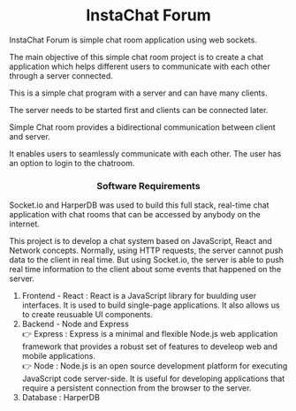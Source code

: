 <h1 align="center">InstaChat Forum</h1>
<p align="left">
</p>

InstaChat Forum is simple chat room application using web sockets.

The main objective of this simple chat room project is to create a chat application which helps different users to communicate with each other through a server connected.

This is a simple chat program with a server and can have many clients.

The server needs to be started first and clients can be connected later.

Simple Chat room provides a bidirectional communication between client and server. 

It enables users to seamlessly communicate with each other. The user has an option to login to the chatroom.

<h3 align="center">Software Requirements</h3>
<p align="left">
</p>

Socket.io and HarperDB was used to build this full stack, real-time chat application with chat rooms that can be accessed by anybody on the internet.

This project is to develop a chat system based on JavaScript, React and Network concepts.
Normally, using HTTP requests, the server cannot push data to the client in real time. But using Socket.io, the server is able to push real time information to the client about some events that happened on the server.

1) Frontend - React : React is a JavaScript library for buulding user interfaces. It is used to build single-page applications. It also allows us to create reusuable UI components.
2) Backend - Node and Express
<br>👉 Express : Express is a minimal and flexible Node.js web application framework that provides a robust set of features to develeop web and mobile applications.
<br>👉 Node : Node.js is an open source development platform for executing JavaScript code server-side. It is useful for developing applications that require a persistent connection from the browser to the server.
3) Database : HarperDB
